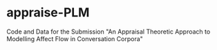 # appraise-PLM
Code and Data for the Submission "An Appraisal Theoretic Approach to Modelling Affect Flow in Conversation Corpora"
